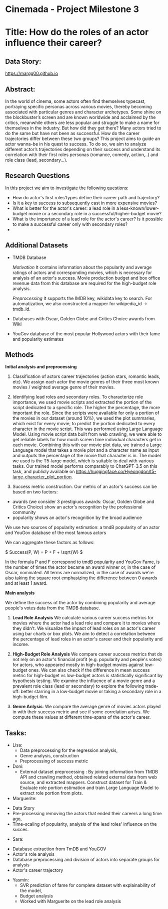 # Cinemada - Project Milestone 3
# Title: How do the roles of an actor influence their career?

## Data Story:
https://margg00.github.io

## Abstract:

In the world of cinema,  some actors often find themselves typecast, portraying specific personas across various movies, thereby becoming associated with particular genres and character archetypes. Some shine on the blockbuster’s screen and are known worldwide and acclaimed by the critics, meanwhile others are less popular and struggle to make a name for themselves in the industry. But how did they get there? Many actors tried to do the same but have not been as successful. How do the career trajectories differ between these two groups? This project aims to guide an actor wanna-be in his quest to success. To do so, we aim to analyze different actor’s trajectories depending on their success and understand its correlation with their first roles personas (romance, comedy, action,..) and role class (lead, secondary…). 

## Research Questions
In this project we aim to investigate the following questions:
- How do actor's first roles'types define their career path and trajectory?
- Is it a key to success to subsequently cast in more expensive movies?
- What is better for the actor's career: a lead role in a less-known/lower-budget movie or a secondary role in a successful/higher-budget movie?
- What is the importance of a lead role for the actor's career? Is it possible to make a successful career only with secondary roles?
- 
## Additional Datasets

- TMDB Database

  *Motivation* It contains information about the popularity and average ratings of actors and corresponding movies, which is necessary for analysis of an actor's success. Movie production budget and box office revenue data from this database are required for the high-budget role analysis.

  *Preprocessing* 
  It supports the IMDB key, wikidata key to search. For automatization, we also constructed a mapper for wikipedia_id -> tmdb_id.

- Databases with Oscar, Golden Globe and Critics Choice awards from Wiki
- YouGov database of the most popular Hollywood actors with their fame and popularity estimates
  
## Methods
**Initial analysis and preprocessing**

1. Classification of actors career trajectories (action stars, romantic leads, etc). We assign each actor the movie genres of their three most known movies / weighted average genre of their movies.

2. Identifying lead roles and secondary roles. To characterize role importance, we used movie scripts and extracted the portion of the script dedicated to a specific role. The higher the percentage, the more important the role. Since the scripts were available for only a portion of the movies in our dataset (around 10%), we used the plot summaries, which exist for every movie, to predict the portion dedicated to every character in the movie script. This was performed using Large Language Model. Using movie script data built from web crawling, we were able to get reliable labels for how much screen time individual characters get in each movie. Combining this with our movie plot data, we trained a Large Language model that takes a movie plot and a character name as input and outputs the percentage of the movie that character is in. The model we used is the T5-large model, which is suitable to deal with various tasks. Our trained model performs comparably to ChatGPT-3.5 on this task, and publicly available on https://huggingface.co/Hyeongdon/t5-large-character_plot_portion.

3. Success metric construction. Our metric of an actor's success can be based on two factors: 
 - awards (we consider 3 prestigiuos awards: Oscar, Golden Globe and Critics Choice) show an actor's recognition by the professional community
 - popularity shows an actor's recognition by the broad audience

 We use two sources of popularity estimation: a tmdB popularity of an actor and YouGov database of the most famous actors

We can aggregate these factors as follows:

$ Success(P, W) = P + F + \sqrt{W} $

In the formula P and F correspond to tmdB popularity and YouGov Fame, is the number of times the actor became an award winner or, in the case of Oscar, nominated. All terms are normalized, in the case of awards we're also taking the square root emphasizing the difference between 0 awards and at least 1 award.

**Main analysis**

We define the success of the actor by combining popularity and average people's votes data from the TMDB database. 
1. **Lead Role Analysis** We calculate various career success metrics for movies where the actor had a lead role and compare it to movies where they didn't. We visualize the impact of lead roles on an actor's career using bar charts or box plots. We aim to detect a correlation between the percentage of lead roles in an actor's career and their popularity and income.

2. **High-Budget Role Analysis** We compare career success metrics that do not rely on an actor's financial profit (e.g. popularity and people's votes) for actors, who appeared mostly in high-budget movies against low-budget ones. We can also check if the difference in mean success metric for high-budget vs low-budget actors is statistically significant by hypothesis testing.  We examine the influence of a movie genre and a prevalent role class (lead or secondary) to explore the following trade-off: better starring in a low-budget movie or taking a secondary role in a high-budget film.
   
3. **Genre Anlysis**: We compare the average genre of movies actors played in with their success metric and see if some correlation arises. We compute these values at different time-spans of the actor's career.

## Tasks:

* Lisa:
  - Data preprocessing for the regression analysis,
  - Genre analysis, construction
  - Preprocessing of success metric
* Doni:
  - External dataset preprocessing : By joining information from TMDB API and crawling method, obtained related external data from web source, and extracted mappers. Construct dataset for Train & Evaluate role portion estimation and train Large Language Model to extract role portion from plots.
* Marguerite:
 - Data Story
 - Pre-processing removing the actors that ended their careers a long time ago,
 - Time-scaling of popularity, analysis of the lead roles' influence on the succes.
* Sara:
- Database extraction from TmDB and YouGOV
- Actor's role analysis
- Database preprocessing and division of actors into separate groups for analysis
- Actor's career trajectory
* Yasmin:
  - SVR prediction of fame for complete dataset with explainability of the model,
  - Budget analysis
  - Worked with Marguerite on the lead role analysis

